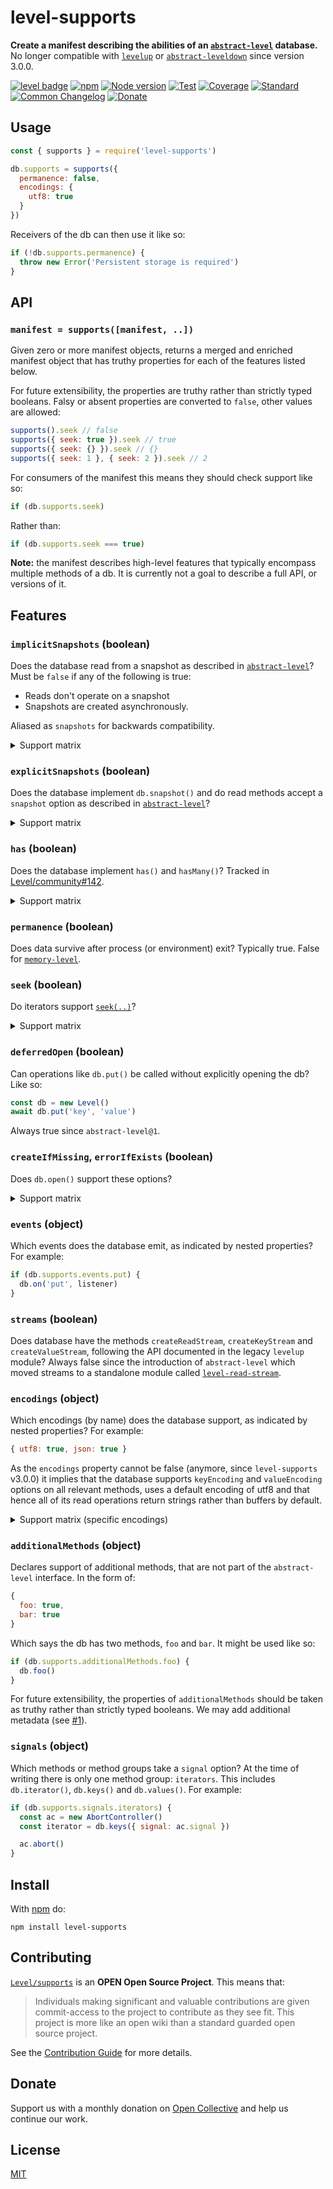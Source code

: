 # level-supports

**Create a manifest describing the abilities of an [`abstract-level`](https://github.com/Level/abstract-level) database.** No longer compatible with [`levelup`](https://github.com/Level/levelup) or [`abstract-leveldown`](https://github.com/Level/abstract-leveldown) since version 3.0.0.

[![level badge][level-badge]](https://github.com/Level/awesome)
[![npm](https://img.shields.io/npm/v/level-supports.svg)](https://www.npmjs.com/package/level-supports)
[![Node version](https://img.shields.io/node/v/level-supports.svg)](https://www.npmjs.com/package/level-supports)
[![Test](https://img.shields.io/github/actions/workflow/status/Level/supports/test.yml?branch=main\&label=test)](https://github.com/Level/level/actions/workflows/test.yml)
[![Coverage](https://img.shields.io/codecov/c/github/Level/supports?label=\&logo=codecov\&logoColor=fff)](https://codecov.io/gh/Level/supports)
[![Standard](https://img.shields.io/badge/standard-informational?logo=javascript\&logoColor=fff)](https://standardjs.com)
[![Common Changelog](https://common-changelog.org/badge.svg)](https://common-changelog.org)
[![Donate](https://img.shields.io/badge/donate-orange?logo=open-collective\&logoColor=fff)](https://opencollective.com/level)

## Usage

```js
const { supports } = require('level-supports')

db.supports = supports({
  permanence: false,
  encodings: {
    utf8: true
  }
})
```

Receivers of the db can then use it like so:

```js
if (!db.supports.permanence) {
  throw new Error('Persistent storage is required')
}
```

## API

### `manifest = supports([manifest, ..])`

Given zero or more manifest objects, returns a merged and enriched manifest object that has truthy properties for each of the features listed below.

For future extensibility, the properties are truthy rather than strictly typed booleans. Falsy or absent properties are converted to `false`, other values are allowed:

```js
supports().seek // false
supports({ seek: true }).seek // true
supports({ seek: {} }).seek // {}
supports({ seek: 1 }, { seek: 2 }).seek // 2
```

For consumers of the manifest this means they should check support like so:

```js
if (db.supports.seek)
```

Rather than:

```js
if (db.supports.seek === true)
```

**Note:** the manifest describes high-level features that typically encompass multiple methods of a db. It is currently not a goal to describe a full API, or versions of it.

## Features

### `implicitSnapshots` (boolean)

Does the database read from a snapshot as described in [`abstract-level`](https://github.com/Level/abstract-level#reading-from-snapshots)? Must be `false` if any of the following is true:

- Reads don't operate on a snapshot
- Snapshots are created asynchronously.

Aliased as `snapshots` for backwards compatibility.

<details>
<summary>Support matrix</summary>

| Module          | Implicit snapshots          |
| :-------------- | :-------------------------- |
| `classic-level` | ✅                           |
| `memory-level`  | ✅                           |
| `browser-level` | ❌                           |
| `level`         | ✅                           |
| `many-level`    | ✅ (unless `retry` is true)  |
| `rave-level`    | ❌ (unless `retry` is false) |

</details>

### `explicitSnapshots` (boolean)

Does the database implement `db.snapshot()` and do read methods accept a `snapshot` option as described in [`abstract-level`](https://github.com/Level/abstract-level#reading-from-snapshots)?

<details>
<summary>Support matrix</summary>

| Module          | Explicit snapshots |
| :-------------- | :----------------- |
| `classic-level` | Not yet            |
| `memory-level`  | Not yet            |
| `browser-level` | ❌                  |
| `many-level`    | TBD                |
| `rave-level`    | TBD                |

</details>

### `has` (boolean)

Does the database implement `has()` and `hasMany()`? Tracked in [Level/community#142](https://github.com/Level/community/issues/142).

<details>
<summary>Support matrix</summary>

| Module          | Has     |
| :-------------- | :------ |
| `classic-level` | Not yet |
| `memory-level`  | Not yet |
| `browser-level` | Not yet |
| `many-level`    | Not yet |
| `rave-level`    | Not yet |

</details>

### `permanence` (boolean)

Does data survive after process (or environment) exit? Typically true. False for [`memory-level`](https://github.com/Level/memory-level).

### `seek` (boolean)

Do iterators support [`seek(..)`](https://github.com/Level/abstract-level/#iteratorseektarget-options)?

<details>
<summary>Support matrix</summary>

| Module           | Support |
| :--------------- | :------ |
| `abstract-level` | ✅ 1.0.0 |
| `classic-level`  | ✅ 1.0.0 |
| `memory-level`   | ✅ 1.0.0 |
| `browser-level`  | ✅ 1.0.0 |
| `level`          | ✅ 8.0.0 |
| `many-level`     | ✅ 1.0.0 |
| `rave-level`     | ✅ 1.0.0 |

</details>

### `deferredOpen` (boolean)

Can operations like `db.put()` be called without explicitly opening the db? Like so:

```js
const db = new Level()
await db.put('key', 'value')
```

Always true since `abstract-level@1`.

### `createIfMissing`, `errorIfExists` (boolean)

Does `db.open()` support these options?

<details>
<summary>Support matrix</summary>

| Module          | Support |
| :-------------- | :------ |
| `classic-level` | ✅       |
| `memory-level`  | ❌       |
| `browser-level` | ❌       |

</details>

### `events` (object)

Which events does the database emit, as indicated by nested properties? For example:

```js
if (db.supports.events.put) {
  db.on('put', listener)
}
```

### `streams` (boolean)

Does database have the methods `createReadStream`, `createKeyStream` and `createValueStream`, following the API documented in the legacy `levelup` module? Always false since the introduction of `abstract-level` which moved streams to a standalone module called [`level-read-stream`](https://github.com/Level/read-stream).

### `encodings` (object)

Which encodings (by name) does the database support, as indicated by nested properties? For example:

```js
{ utf8: true, json: true }
```

As the `encodings` property cannot be false (anymore, since `level-supports` v3.0.0) it implies that the database supports `keyEncoding` and `valueEncoding` options on all relevant methods, uses a default encoding of utf8 and that hence all of its read operations return strings rather than buffers by default.

<details>
<summary>Support matrix (specific encodings)</summary>

_This matrix lists which encodings are supported as indicated by e.g. `db.supports.encodings.utf8`. Encodings that encode to another (like how `'json'` encodes to `'utf8'`) are excluded here, though they are present in `db.supports.encodings`._

| Module          | `'utf8'`      | `'buffer'`    | `'view'`      |
| :-------------- | :------------ | :------------ | :------------ |
| `classic-level` | ✅             | ✅             | ✅ <sup>1<sup> |
| `memory-level`  | ✅ <sup>2<sup> | ✅ <sup>2<sup> | ✅ <sup>2<sup> |
| `browser-level` | ✅ <sup>1<sup> | ✅ <sup>1<sup> | ✅             |
| `level@8`       | ✅ <sup>3<sup> | ✅ <sup>3<sup> | ✅ <sup>3<sup> |

<small>

1. Transcoded (which may have a performance impact).
2. Can be controlled via `storeEncoding` option.
3. Whether it's transcoded depends on environment (Node.js or browser).

</small>

</details>

### `additionalMethods` (object)

Declares support of additional methods, that are not part of the `abstract-level` interface. In the form of:

```js
{
  foo: true,
  bar: true
}
```

Which says the db has two methods, `foo` and `bar`. It might be used like so:

```js
if (db.supports.additionalMethods.foo) {
  db.foo()
}
```

For future extensibility, the properties of `additionalMethods` should be taken as truthy rather than strictly typed booleans. We may add additional metadata (see [#1](https://github.com/Level/supports/issues/1)).

### `signals` (object)

Which methods or method groups take a `signal` option? At the time of writing there is only one method group: `iterators`. This includes `db.iterator()`, `db.keys()` and `db.values()`. For example:

```js
if (db.supports.signals.iterators) {
  const ac = new AbortController()
  const iterator = db.keys({ signal: ac.signal })

  ac.abort()
}
```

## Install

With [npm](https://npmjs.org) do:

```
npm install level-supports
```

## Contributing

[`Level/supports`](https://github.com/Level/supports) is an **OPEN Open Source Project**. This means that:

> Individuals making significant and valuable contributions are given commit-access to the project to contribute as they see fit. This project is more like an open wiki than a standard guarded open source project.

See the [Contribution Guide](https://github.com/Level/community/blob/master/CONTRIBUTING.md) for more details.

## Donate

Support us with a monthly donation on [Open Collective](https://opencollective.com/level) and help us continue our work.

## License

[MIT](LICENSE)

[level-badge]: https://leveljs.org/img/badge.svg
